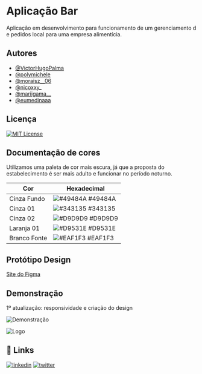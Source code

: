 
# Aplicação Bar

Aplicação em desenvolvimento para funcionamento de um gerenciamento de pedidos local para uma empresa alimentícia.



## Autores

- [@VictorHugoPalma](https://github.com/VictorHugoPalma/)
- [@polymichele](https://github.com/polymichele)
- [@moraisz__06](https://www.instagram.com/moraisz__06/)
- [@nicoxxy_](https://www.instagram.com/nicoxxy_/)
- [@mariigama__](https://www.instagram.com/mariigama__/)
- [@eumedinaaa](https://www.instagram.com/eumedinaaa/)
## Licença

[![MIT License](https://img.shields.io/badge/License-MIT-orange.svg)](https://choosealicense.com/licenses/mit/)
## Documentação de cores

Utilizamos uma paleta de cor mais escura, já que a proposta do estabelecimento é ser mais adulto e funcionar no período noturno.

| Cor               | Hexadecimal                                                |
| ----------------- | ---------------------------------------------------------------- |
| Cinza Fundo       | ![#49484A](https://via.placeholder.com/10/49484A?text=+) #49484A |
| Cinza 01          | ![#343135](https://via.placeholder.com/10/343135?text=+) #343135 |
| Cinza 02          | ![#D9D9D9](https://via.placeholder.com/10/D9D9D9?text=+) #D9D9D9 |
| Laranja 01        | ![#D9531E](https://via.placeholder.com/10/D9531E?text=+) #D9531E |
| Branco Fonte      | ![#EAF1F3](https://via.placeholder.com/10/EAF1F3?text=+) #EAF1F3 |

## Protótipo Design

[Site do Figma](https://www.figma.com/file/MuwgJ4Ra6BLdJPgmTwCPbo/Projeto-Bar?node-id=0%3A1)


## Demonstração
1º atualização: responsividade e criação do design

![Demonstração](https://i.imgur.com/h9R1fsW.gif)


![Logo](https://i.pinimg.com/originals/d0/33/fa/d033fa7bd889bf87a5ccc68e13f4bb2e.png)


## 🔗 Links
[![linkedin](https://img.shields.io/badge/linkedin-0A66C2?style=for-the-badge&logo=linkedin&logoColor=white)](https://www.linkedin.com/in/victorhugopalma/)
[![twitter](https://img.shields.io/badge/instagram-B510D0?style=for-the-badge&logo=instagram&logoColor=white)](https://www.instagram.com/_victor.palma_/)

